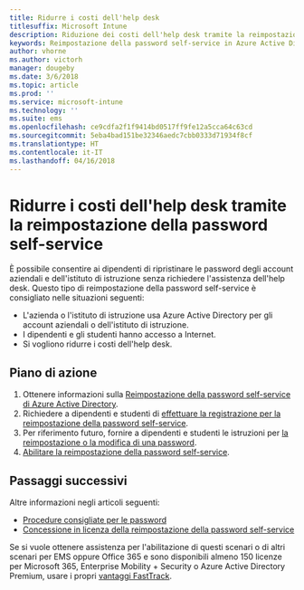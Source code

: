 ```yaml
---
title: Ridurre i costi dell'help desk
titlesuffix: Microsoft Intune
description: Riduzione dei costi dell'help desk tramite la reimpostazione della password self-service
keywords: Reimpostazione della password self-service in Azure Active Directory
author: vhorne
ms.author: victorh
manager: dougeby
ms.date: 3/6/2018
ms.topic: article
ms.prod: ''
ms.service: microsoft-intune
ms.technology: ''
ms.suite: ems
ms.openlocfilehash: ce9cdfa2f1f9414bd0517ff9fe12a5cca64c63cd
ms.sourcegitcommit: 5eba4bad151be32346aedc7cbb0333d71934f8cf
ms.translationtype: HT
ms.contentlocale: it-IT
ms.lasthandoff: 04/16/2018
---
```

# <a name="reduce-help-desk-costs-with-self-service-password-reset"></a>Ridurre i costi dell'help desk tramite la reimpostazione della password self-service

È possibile consentire ai dipendenti di ripristinare le password degli account aziendali e dell'istituto di istruzione senza richiedere l'assistenza dell'help desk. Questo tipo di reimpostazione della password self-service è consigliato nelle situazioni seguenti:
* L'azienda o l'istituto di istruzione usa Azure Active Directory per gli account aziendali o dell'istituto di istruzione.
* I dipendenti e gli studenti hanno accesso a Internet.
* Si vogliono ridurre i costi dell'help desk.

## <a name="action-plan"></a>Piano di azione

1. Ottenere informazioni sulla [Reimpostazione della password self-service di Azure Active Directory](https://docs.microsoft.com/azure/active-directory/active-directory-passwords-overview). 
2. Richiedere a dipendenti e studenti di [effettuare la registrazione per la reimpostazione della password self-service](https://docs.microsoft.com/azure/active-directory/active-directory-passwords-reset-register).
3. Per riferimento futuro, fornire a dipendenti e studenti le istruzioni per [la reimpostazione o la modifica di una password](https://docs.microsoft.com/azure/active-directory/active-directory-passwords-update-your-own-password).
4. [Abilitare la reimpostazione della password self-service](https://docs.microsoft.com/azure/active-directory/active-directory-passwords-getting-started).

## <a name="next-steps"></a>Passaggi successivi

Altre informazioni negli articoli seguenti:
* [Procedure consigliate per le password](https://docs.microsoft.com/azure/active-directory/active-directory-secure-passwords) 
* [Concessione in licenza della reimpostazione della password self-service](https://docs.microsoft.com/azure/active-directory/active-directory-secure-passwords)

Se si vuole ottenere assistenza per l'abilitazione di questi scenari o di altri scenari per EMS oppure Office 365 e sono disponibili almeno 150 licenze per Microsoft 365, Enterprise Mobility + Security o Azure Active Directory Premium, usare i propri [vantaggi FastTrack](https://docs.microsoft.com/enterprise-mobility-security/solutions/enterprise-mobility-fasttrack-program).